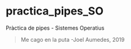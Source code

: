 # practica_pipes_SO
Pràctica de pipes - Sistemes Operatius
> Me cago en la puta
>   -Joel Aumedes, 2019
